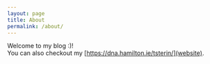 ```yaml
---
layout: page
title: About
permalink: /about/
---
```


Welcome to my blog :)!     
You can also checkout my [https://dna.hamilton.ie/tsterin/](website).
